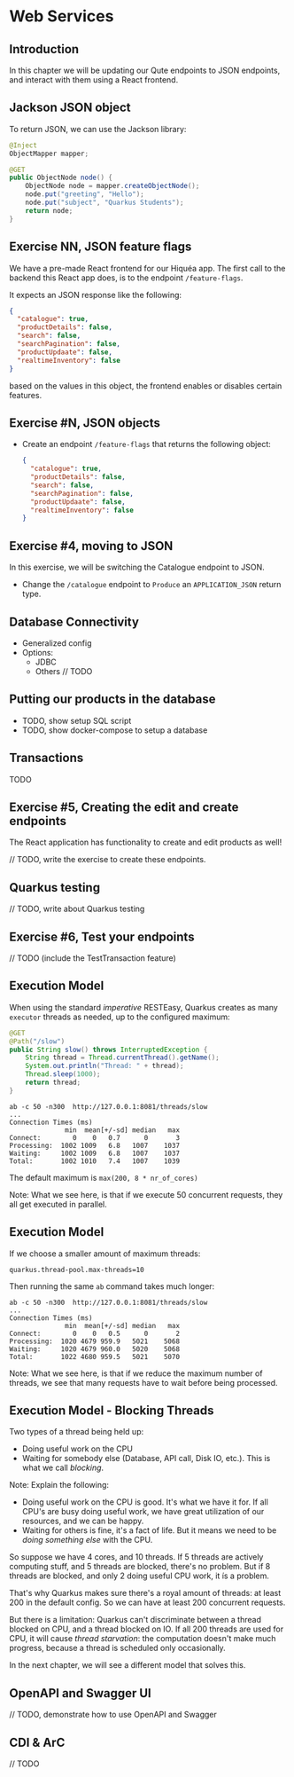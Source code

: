 # Web Services


## Introduction

In this chapter we will be updating our Qute endpoints to JSON endpoints, and interact with them using a React frontend.


## Jackson JSON object


To return JSON, we can use the Jackson library:

```java
@Inject
ObjectMapper mapper;

@GET
public ObjectNode node() {
    ObjectNode node = mapper.createObjectNode();
    node.put("greeting", "Hello");
    node.put("subject", "Quarkus Students");
    return node;
}
```


## Exercise NN, JSON feature flags

We have a pre-made React frontend for our Hiquéa app. The first call to the backend this React app does, is to the endpoint `/feature-flags`. 

It expects an JSON response like the following:

```json
{
  "catalogue": true,
  "productDetails": false,
  "search": false,
  "searchPagination": false,
  "productUpdaate": false,
  "realtimeInventory": false
}
```

based on the values in this object, the frontend enables or disables certain features.


## Exercise #N, JSON objects

* Create an endpoint `/feature-flags` that returns the following object:
  ```json
  {
    "catalogue": true,
    "productDetails": false,
    "search": false,
    "searchPagination": false,
    "productUpdaate": false,
    "realtimeInventory": false
  }
  ```



## Exercise #4, moving to JSON 

In this exercise, we will be switching the Catalogue endpoint to JSON.

* Change the `/catalogue` endpoint to `Produce` an `APPLICATION_JSON` return type. 


## Database Connectivity

* Generalized config
* Options:
    * JDBC
    * Others // TODO
    

## Putting our products in the database

* TODO, show setup SQL script
* TODO, show docker-compose to setup a database


## Transactions

TODO


## Exercise #5, Creating the edit and create endpoints

The React application has functionality to create and edit products as well!

// TODO, write the exercise to create these endpoints.


## Quarkus testing

// TODO, write about Quarkus testing


## Exercise #6, Test your endpoints

// TODO (include the TestTransaction feature)


## Execution Model

When using the standard *imperative* RESTEasy, Quarkus creates as many `executor` threads as needed, up to the configured maximum:

```java [|6|]
@GET
@Path("/slow")
public String slow() throws InterruptedException {
    String thread = Thread.currentThread().getName();
    System.out.println("Thread: " + thread);
    Thread.sleep(1000);
    return thread;
}
```

``` [|1|8|]
ab -c 50 -n300  http://127.0.0.1:8081/threads/slow
...
Connection Times (ms)
              min  mean[+/-sd] median   max
Connect:        0    0   0.7      0       3
Processing:  1002 1009   6.8   1007    1037
Waiting:     1002 1009   6.8   1007    1037
Total:       1002 1010   7.4   1007    1039
```

The default maximum is `max(200, 8 * nr_of_cores)`

Note:
What we see here, is that if we execute 50 concurrent requests, they all get executed in parallel. 


## Execution Model

If we choose a smaller amount of maximum threads:

```quarkus.thread-pool.max-threads=10```

Then running the same `ab` command takes much longer:

``` [|8|]
ab -c 50 -n300  http://127.0.0.1:8081/threads/slow
...
Connection Times (ms)
              min  mean[+/-sd] median   max
Connect:        0    0   0.5      0       2
Processing:  1020 4679 959.9   5021    5068
Waiting:     1020 4679 960.0   5020    5068
Total:       1022 4680 959.5   5021    5070
```

Note:
What we see here, is that if we reduce the maximum number of threads, we see that many requests have to wait before being processed.


## Execution Model - Blocking Threads

Two types of a thread being held up:

* Doing useful work on the CPU
* Waiting for somebody else (Database, API call, Disk IO, etc.). This is what we call _blocking_.

Note:
Explain the following:
* Doing useful work on the CPU is good. It's what we have it for. If all CPU's are busy doing useful work, we have great utilization of our resources, and we can be happy.
* Waiting for others is fine, it's a fact of life. But it means we need to be *doing something else* with the CPU.

So suppose we have 4 cores, and 10 threads. If 5 threads are actively computing stuff, and 5 threads are blocked, there's no problem. But if 8 threads are blocked, and only 2 doing useful CPU work, it ís a problem. 

That's why Quarkus makes sure there's a royal amount of threads: at least 200 in the default config. So we can have at least 200 concurrent requests. 

But there is a limitation: Quarkus can't discriminate between a thread blocked on CPU, and a thread blocked on IO. If all 200 threads are used for CPU, it will cause _thread starvation_: the computation doesn't make much progress, because a thread is scheduled only occasionally.

In the next chapter, we will see a different model that solves this.


## OpenAPI and Swagger UI


// TODO, demonstrate how to use OpenAPI and Swagger


## CDI & ArC

// TODO
